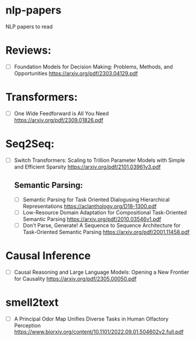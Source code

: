 # nlp-papers
NLP papers to read

# Reviews:

- [ ] Foundation Models for Decision Making: Problems, Methods, and Opportunities https://arxiv.org/pdf/2303.04129.pdf

# Transformers:

- [ ] One Wide Feedforward is All You Need https://arxiv.org/pdf/2309.01826.pdf

# Seq2Seq:

- [ ] Switch Transformers: Scaling to Trillion Parameter Models with Simple and Efficient Sparsity https://arxiv.org/pdf/2101.03961v3.pdf

    ## Semantic Parsing:

    - [ ] Semantic Parsing for Task Oriented Dialogusing Hierarchical Representations https://aclanthology.org/D18-1300.pdf
    - [ ] Low-Resource Domain Adaptation for Compositional Task-Oriented Semantic Parsing https://arxiv.org/pdf/2010.03546v1.pdf
    - [ ] Don’t Parse, Generate! A Sequence to Sequence Architecture for Task-Oriented Semantic Parsing https://arxiv.org/pdf/2001.11458.pdf

# Causal Inference

- [ ] Causal Reasoning and Large Language Models: Opening a New Frontier for Causality https://arxiv.org/pdf/2305.00050.pdf

# smell2text

- [ ] A Principal Odor Map Unifies Diverse Tasks in Human Olfactory Perception https://www.biorxiv.org/content/10.1101/2022.09.01.504602v2.full.pdf
